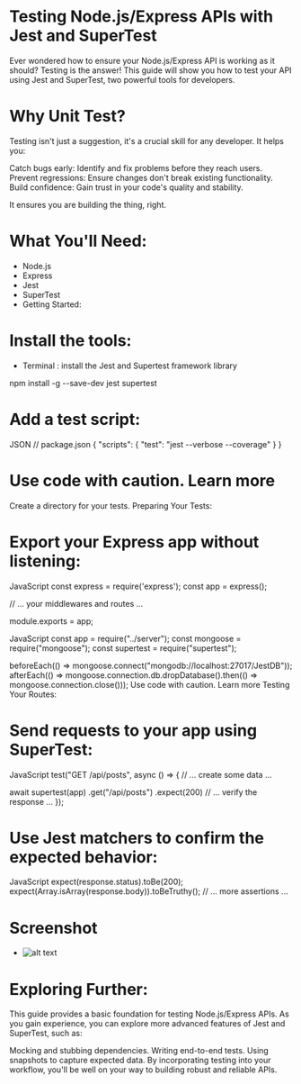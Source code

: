 # Testing Node.js/Express APIs with Jest and SuperTest
Ever wondered how to ensure your Node.js/Express API is working as it should? Testing is the answer! This guide will show you how to test your API using Jest and SuperTest, two powerful tools for developers.

# Why Unit Test?

Testing isn't just a suggestion, it's a crucial skill for any developer. It helps you:

Catch bugs early: Identify and fix problems before they reach users.
Prevent regressions: Ensure changes don't break existing functionality.
Build confidence: Gain trust in your code's quality and stability.

It ensures you are building the thing, right.


# What You'll Need:

- Node.js
- Express
- Jest
- SuperTest
- Getting Started:

# Install the tools:

- Terminal : install the Jest and Supertest framework library

 npm install -g --save-dev jest supertest



# Add a test script:
JSON
// package.json
{
  "scripts": {
    "test": "jest --verbose --coverage"
  }
}

# Use code with caution. Learn more
Create a directory for your tests.
Preparing Your Tests:

# Export your Express app without listening:
JavaScript
const express = require('express');
const app = express();

// ... your middlewares and routes ...

module.exports = app;


JavaScript
const app = require("../server");
const mongoose = require("mongoose");
const supertest = require("supertest");

beforeEach(() => mongoose.connect("mongodb://localhost:27017/JestDB"));
afterEach(() => mongoose.connection.db.dropDatabase().then(() => mongoose.connection.close()));
Use code with caution. Learn more
Testing Your Routes:

# Send requests to your app using SuperTest:
JavaScript
test("GET /api/posts", async () => {
  // ... create some data ...

  await supertest(app)
    .get("/api/posts")
    .expect(200)
    // ... verify the response ...
});


# Use Jest matchers to confirm the expected behavior:
JavaScript
expect(response.status).toBe(200);
expect(Array.isArray(response.body)).toBeTruthy();
// ... more assertions ...


# Screenshot

- ![alt text](https://github.com/yashshrikant99/Software-Engineering-Project/blob/Backend-unit-testing/screenshots/coverage.png)



# Exploring Further:

This guide provides a basic foundation for testing Node.js/Express APIs. As you gain experience, you can explore more advanced features of Jest and SuperTest, such as:

Mocking and stubbing dependencies.
Writing end-to-end tests.
Using snapshots to capture expected data.
By incorporating testing into your workflow, you'll be well on your way to building robust and reliable APIs.
